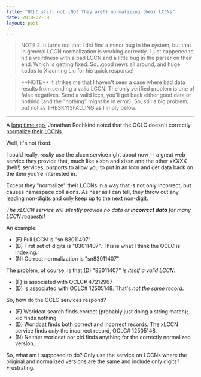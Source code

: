 ```yaml
---
title: "OCLC still not (NO! They are!) normalizing their LCCNs"
date: 2010-02-18
layout: post

---
```


<blockquote>NOTE 2: It turns out that I did find a minor bug in the system, but that in general LCCN normalization is working correctly. I just happened to hit a weirdness with a bad LCCN and a little bug in the parser on their end. Which is getting fixed. So...good news all around, and huge kudos to
Xiaoming Liu for his quick response!
</blockquote>

<blockquote>**NOTE** It strikes me that I haven't seen a case where bad data results from sending a valid LCCN. The only verified problem is one of false negatives. Send a valid lccn, you'll get back either good data or nothing (and the "nothing" might be in error). So, still a big problem, but not as THESKYISFALLING as I imply below.</blockquote>

***

A [long time ago](http://bibwild.wordpress.com/2009/03/11/normalize-your-lccns/), Jonathan Rochkind noted that the OCLC doesn't correctly [normalize their LCCNs](http://www.loc.gov/marc/lccn-namespace.html).

Well, it's not fixed.

I could really, *really* use the xlccn service right about now -- a great web service they provide that, much like xisbn and xissn and the other xXXXX (heh!) services, purports to allow you to put in an lccn and get data back on the item you're interested in.

Except they "normalize" their LCCNs in a way that is not only incorrect, but causes namespace collisions. As near as I can tell, they throw out any leading non-digits and only keep up to the next non-digit.

_The xLCCN service will silently provide no data or **incorrect data** for many LCCN requests!_

An example:

  * (F) Full LCCN is "sn 83011407"
  * (D) First set of digits is "83011407". This is what I think the OCLC is indexing.
  * (N) Correct normalization is "sn83011407"

The problem, of course, is that (D) "83011407" _is itself a valid LCCN_.

  * (F) is associated with OCLC# 47212967
  * (D) is associated with OCLC# 12505148. That's _not the same record_.

So, how do the OCLC services respond?

  * (F) Worldcat search finds correct (probably just doing a string match); xid finds nothing
  * (D) Worldcat finds both correct and incorrect records. The xLCCN service finds *only* the incorrect record, OCLC# 12505148.
  * (N) Neither worldcat nor xid finds anything for the correctly normalized version.

So, what am I supposed to do? Only use the service on LCCNs where the original
and normalized versions are the same and include only digits? Frustrating.
